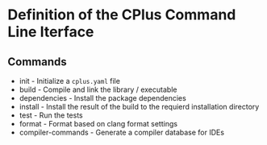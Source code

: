 # Definition of the CPlus Command Line Iterface

## Commands

* init - Initialize a `cplus.yaml` file
* build - Compile and link the library / executable
* dependencies - Install the package dependencies 
* install - Install the result of the build to the requierd installation directory
* test - Run the tests
* format - Format based on clang format settings
* compiler-commands - Generate a compiler database for IDEs
